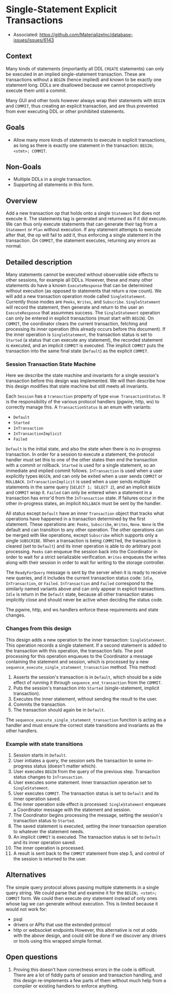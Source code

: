 # Single-Statement Explicit Transactions

- Associated: https://github.com/MaterializeInc/database-issues/issues/6143

## Context

Many kinds of statements (importantly all DDL `CREATE` statements) can only be executed in an implied single-statement transaction.
These are transactions without a `BEGIN` (hence implied) and known to be exactly one statement long.
DDLs are disallowed because we cannot prospectively execute them until a commit.

Many GUI and other tools however always wrap their statements with `BEGIN` and `COMMIT`,
thus creating an explicit transaction, and are thus prevented from ever executing DDL or other prohibited statements.

## Goals

- Allow many more kinds of statements to execute in explicit transactions,
  as long as there is exactly one statement in the transaction: `BEGIN; <stmt>; COMMIT`.

## Non-Goals

- Multiple DDLs in a single transaction.
- Supporting all statements in this form.

## Overview

Add a new transaction op that holds onto a single `Statement` but does not execute it.
The statements tag is generated and returned as if it did execute.
We can thus only execute statements that can generate their tag from a `Statement` or `Plan` without execution.
If any statement attempts to execute after that, the op will fail to add it, thus enforcing a single statement in the transaction.
On `COMMIT`, the statement executes, returning any errors as normal.

## Detailed description

Many statements cannot be executed without observable side effects to other sessions, for example all DDLs.
However, these and many other statements do have a known `ExecuteResponse` that can be determined without execution (as opposed to statements that return a row count).
We will add a new transaction operation mode called `SingleStatement`.
Currently those modes are `Peeks`, `Writes`, and `Subscribe`.
`SingleStatement` will record the statement, then generate and return to the user an `ExecuteResponse` that assummes success.
The `SingleStatement` operation can only be entered in explicit transactions (must start with `BEGIN`).
On `COMMIT`, the coordinator clears the current transaction, fetching and processing its inner operation (this already occurs before this document).
If the inner operation is `SingleStatement`, the transaction status is set to `Started` (a status that can execute any statement), the recorded statement is executed, and an implicit `COMMIT` is executed.
The implicit `COMMIT` puts the transaction into the same final state (`Default`) as the explicit `COMMIT`.

### Session Transaction State Machine

Here we describe the state machine and invariants for a single session's transaction before this design was implemented.
We will then describe how this design modifies that state machine but still meets all invariants.

Each `Session` has a `tranasction` property of type `enum TransactionStatus`.
It is the responsibility of the various protocol handlers (pgwire, http, ws) to correctly manage this.
A `TransactionStatus` is an enum with variants:

- `Default`
- `Started`
- `InTransaction`
- `InTransactionImplicit`
- `Failed`

`Default` is the initial state, and also the state when there is no in-progress transaction.
In order for a session to execute a statement, the protocol handler must set this to one of the other states then end the transaction with a commit or rollback.
`Started` is used for a single statement, so an immediate and implied commit follows.
`InTransaction` is used when a user explicitly types `BEGIN`, and can only be exited when a user sends `COMMIT` or `ROLLBACK`.
`InTransactionImplicit` is used when a user sends multiple statements in the same query (`SELECT 1; SELECT 2`), and an implicit `BEGIN` and `COMMIT` wrap it.
`Failed` can only be entered when a statement in a transaction has error'd from the `InTransaction` state.
If failures occur in the other in-progress states, an implicit `ROLLBACK` must be sent by the handler.

All status except `Default` have an inner `Transaction` object that tracks what operations have happened in a transaction determined by the first statement.
These operations are: `Peeks`, `Subscribe`, `Writes`, `None`.
`None` is the default and can transition to any other operation.
The other operations can be merged with like operations, except `Subscribe` which supports only a single `SUBSCRIBE`.
When a transaction is being `COMMIT`ed, the transaction is cleared (set to `Default`) and its inner operation is able to do arbitrary post processing.
`Peeks` can enqueue the session back into the Coordinator in order to wait for a strict serializable verification.
`Writes` enqueues the writes along with their session in order to wait for writing to the storage controller.

The `ReadyForQuery` message is sent by the server when it is ready to receive new queries, and it includes the current transaction status code: `Idle`, `InTransaction`, or `Failed`.
`InTransaction` and `Failed` correspond to the similarly named variants above and can only appear in explicit transactions.
`Idle` is return in the `Default` state, because all other transaction states implicitly close and should never be active when deciding the status code.

The pgwire, http, and ws handlers enforce these requirements and state changes.

### Changes from this design

This design adds a new operation to the inner transaction: `SingleStatement`.
This operation records a single statement.
If a second statement is added to the transaction with this operation, the transaction fails.
The post processing for this operation enqueues to the Coordinator a message containing the statement and session, which is processed by a new `sequence_execute_single_statement_transaction` method.
This method:
1. Asserts the session's transaction is in `Default`, which should be a side effect of running it through `sequence_end_transaction` from the `COMMIT`.
2. Puts the session's transaction into `Started` (single-statement, implicit transaction).
3. Executes the inner statement, without sending the result to the user.
4. Commits the transaction.
5. The transaction should again be in `Default`.

The `sequence_execute_single_statement_transaction` function is acting as a handler and must ensure the correct state transitions and invariants as the other handlers.

### Example with state transitions

1. Session starts in `Default`.
2. User initiates a query, the session sets the transaction to some in-progress status (doesn't matter which).
3. User executes `BEGIN` from the query of the previous step. Transaction status changes to `InTransaction`.
4. User executes some statement. Inner transaction operation set to `SingleStatement`.
5. User executes `COMMIT`. The transaction status is set to `Default` and its inner operation saved.
6. The inner operation side effect is processed: `SingleStatement` enqueues a Coordinator message with the statement and session.
7. The Coordinator begins processing the message, setting the session's transaction status to `Started`.
8. The saved statement is executed, setting the inner transaction operation to whatever the statement needs.
9. An implicit `COMMIT` is executed. The transaction status is set to `Default` and its inner operation saved.
10. The inner operation is processed.
11. A result is sent back to the `COMMIT` statement from step 5, and control of the session is returned to the user.

## Alternatives

The simple query protocol allows passing multiple statements in a single query string.
We could parse that and examine it for the `BEGIN; <stmt>; COMMIT` form.
We could then execute *any* statement instead of only ones whose tag we can generate without execution.
This is limited because it would not work for:
- psql
- drivers or APIs that use the extended protocol
- http or websocket endpoints
However, this alternative is not at odds with the above design, and could still be done if we discover any drivers or tools using this wrapped simple format.

## Open questions

1. Proving this doesn't have correctness errors in the code is difficult.
   There are a lot of fiddly parts of session and transaction handling, and this design re-implements a few parts of them without much help from a compiler or existing handlers to enforce anything.
